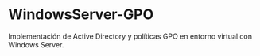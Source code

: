 # WindowsServer-GPO
Implementación de Active Directory y políticas GPO en entorno virtual con Windows Server.
